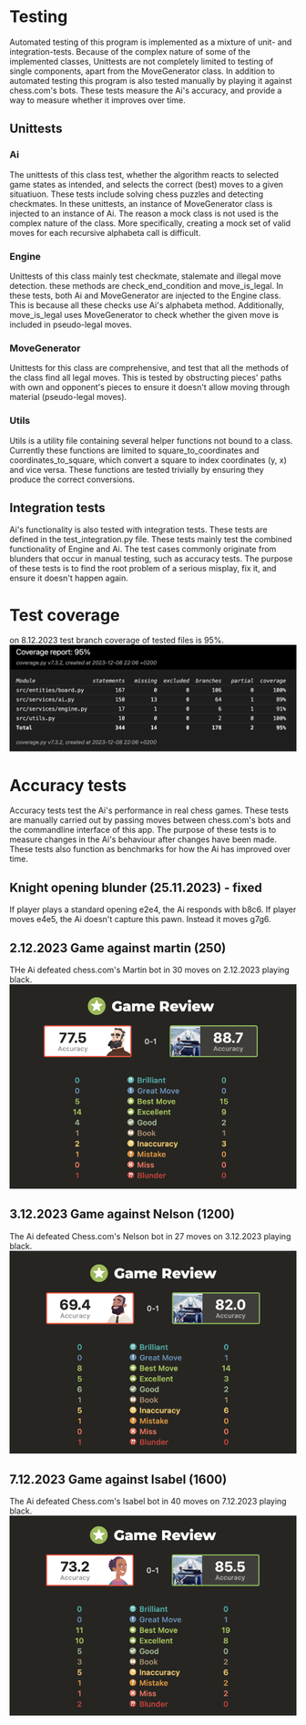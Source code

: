 # Testing
Automated testing of this program is implemented as a mixture of unit- and integration-tests. Because of the complex nature of some of the implemented classes, Unittests are not completely limited to testing of single components, apart from the MoveGenerator class. In addition to automated testing this program is also tested manually by playing it against chess.com's bots. These tests measure the Ai's accuracy, and provide a way to measure whether it improves over time.

## Unittests

### Ai
The unittests of this class test, whether the algorithm reacts to selected game states as intended, and selects the correct (best) moves to a given situatiuon. These tests include solving chess puzzles and detecting checkmates. In these unittests, an instance of MoveGenerator class is injected to an instance of Ai. The reason a mock class is not used is the complex nature of the class. More specifically, creating a mock set of valid moves for each recursive alphabeta call is difficult.

### Engine

Unittests of this class mainly test checkmate, stalemate and illegal move detection. these methods are check_end_condition and move_is_legal. In these tests, both Ai and MoveGenerator are injected to the Engine class. This is because all these checks use Ai's alphabeta method. Additionally, move_is_legal uses MoveGenerator to check whether the given move is included in pseudo-legal moves.

### MoveGenerator
Unittests for this class are comprehensive, and test that all the methods of the class find all legal moves. This is tested by obstructing pieces' paths with own and opponent's pieces to ensure it doesn't allow moving through material (pseudo-legal moves). 

### Utils

Utils is a utility file containing several helper functions not bound to a class. Currently these functions are limited to square_to_coordinates and coordinates_to_square, which convert a square to index coordinates (y, x) and vice versa. These functions are tested trivially by ensuring they produce the correct conversions.

## Integration tests

Ai's functionality is also tested with integration tests. These tests are defined in the test_integration.py file. These tests mainly test the combined functionality of Engine and Ai. The test cases commonly originate from blunders that occur in manual testing, such as accuracy tests. The purpose of these tests is to find the root problem of a serious misplay, fix it, and ensure it doesn't happen again. 

# Test coverage
on 8.12.2023 test branch coverage of tested files is 95%.
![alt text](./images/coverage_8-12-2023.png)


# Accuracy tests
Accuracy tests test the Ai's performance in real chess games. These tests are manually carried out by passing moves between chess.com's bots and the commandline interface of this app. The purpose of these tests is to measure changes in the Ai's behaviour after changes have been made. These tests also function as benchmarks for how the Ai has improved over time.

## Knight opening blunder (25.11.2023) - fixed
If player plays a standard opening e2e4, the Ai responds with b8c6. If player moves e4e5, the Ai doesn't capture this pawn. Instead it moves g7g6.

## 2.12.2023 Game against martin (250)
THe Ai defeated chess.com's Martin bot in 30 moves on 2.12.2023 playing black.
![alt text](./images/2.12.2023_Martin.png)

## 3.12.2023 Game against Nelson (1200)
The Ai defeated Chess.com's Nelson bot in 27 moves on 3.12.2023 playing black.
![alt text](./images/3.12.2023_Nelson.png)

## 7.12.2023 Game against Isabel (1600)
The Ai defeated Chess.com's Isabel bot in 40 moves on 7.12.2023 playing black.
![alt text](./images/7.12.2023_Isabel.png)

